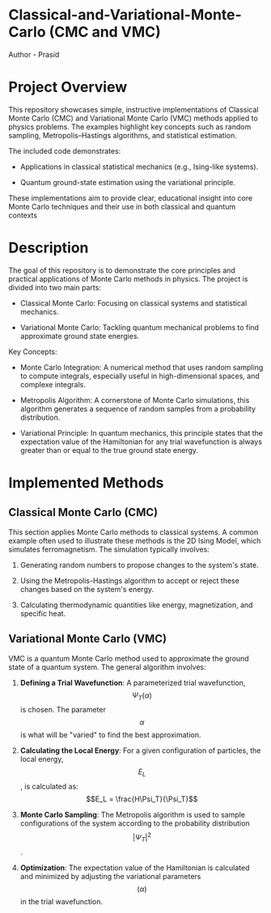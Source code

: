 # Classical-and-Variational-Monte-Carlo (CMC and VMC)

Author - Prasid

# Project Overview
This repository showcases simple, instructive implementations of Classical Monte Carlo (CMC) and Variational Monte Carlo (VMC) methods applied to physics problems. The examples highlight key concepts such as random sampling, Metropolis–Hastings algorithms, and statistical estimation.

The included code demonstrates:

- Applications in classical statistical mechanics (e.g., Ising-like systems).

- Quantum ground-state estimation using the variational principle.

These implementations aim to provide clear, educational insight into core Monte Carlo techniques and their use in both classical and quantum contexts

# Description
The goal of this repository is to demonstrate the core principles and practical applications of Monte Carlo methods in physics. The project is divided into two main parts:

- Classical Monte Carlo: Focusing on classical systems and statistical mechanics.

- Variational Monte Carlo: Tackling quantum mechanical problems to find approximate ground state energies.

Key Concepts:
- Monte Carlo Integration: A numerical method that uses random sampling to compute integrals, especially useful in high-dimensional spaces, and complexe integrals.

- Metropolis Algorithm: A cornerstone of Monte Carlo simulations, this algorithm generates a sequence of random samples from a probability distribution.

- Variational Principle: In quantum mechanics, this principle states that the expectation value of the Hamiltonian for any trial wavefunction is always greater than or equal to the true ground state energy.

# Implemented Methods

## Classical Monte Carlo (CMC)
This section applies Monte Carlo methods to classical systems. A common example often used to illustrate these methods is the 2D Ising Model, which simulates ferromagnetism. The simulation typically involves:

1. Generating random numbers to propose changes to the system's state.

2. Using the Metropolis-Hastings algorithm to accept or reject these changes based on the system's energy.

3. Calculating thermodynamic quantities like energy, magnetization, and specific heat.

## Variational Monte Carlo (VMC)
VMC is a quantum Monte Carlo method used to approximate the ground state of a quantum system. The general algorithm involves:

1. **Defining a Trial Wavefunction**: A parameterized trial wavefunction, $$\Psi_T(\alpha) $$ is chosen. The parameter $$\alpha$$ is what will be "varied" to find the best approximation.

2. **Calculating the Local Energy**: For a given configuration of particles, the local energy, $$E_L$$, is calculated as:
$$E_L = \frac{H\Psi_T}{\Psi_T}$$

3. **Monte Carlo Sampling**: The Metropolis algorithm is used to sample configurations of the system according to the probability distribution $$|\Psi_T|^2$$.

4. **Optimization**: The expectation value of the Hamiltonian is calculated and minimized by adjusting the variational parameters $$(\alpha)$$ in the trial wavefunction. 
